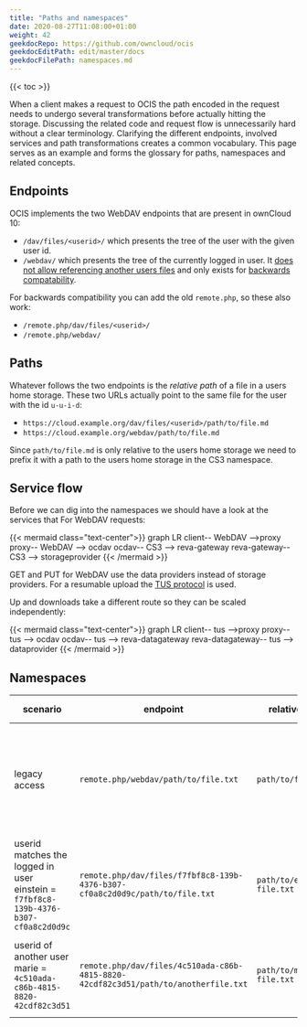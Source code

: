 ```yaml
---
title: "Paths and namespaces"
date: 2020-08-27T11:08:00+01:00
weight: 42
geekdocRepo: https://github.com/owncloud/ocis
geekdocEditPath: edit/master/docs
geekdocFilePath: namespaces.md
---
```


{{< toc >}}

When a client makes a request to OCIS the path encoded in the request needs to undergo several transformations before actually hitting the storage.
Discussing the related code and request flow is unnecessarily hard without a clear terminology.
Clarifying the different endpoints, involved services and path transformations creates a common vocabulary. This page serves as an  example and forms the glossary for paths, namespaces and related concepts.

## Endpoints

OCIS implements the two WebDAV endpoints that are present in ownCloud 10:
- `/dav/files/<userid>/` which presents the tree of the user with the given user id.
- `/webdav/` which presents the tree of the currently logged in user. It [does not allow referencing another users files](https://github.com/owncloud/core/issues/12504#issuecomment-65259957) and only exists for [backwards compatability](https://github.com/owncloud/core/issues/12543).

For backwards compatibility you can add the old `remote.php`, so these also work:
- `/remote.php/dav/files/<userid>/`
- `/remote.php/webdav/`

## Paths

Whatever follows the two endpoints is the *relative path* of a file in a users home storage. These two URLs actually point to the same file for the user with the id `u-u-i-d`:
- `https://cloud.example.org/dav/files/<userid>/path/to/file.md`
- `https://cloud.example.org/webdav/path/to/file.md`

Since `path/to/file.md` is only relative to the users home storage we need to prefix it with a path to the users home storage in the CS3 namespace.

## Service flow

Before we can dig into the namespaces we should have a look at the services that 
For WebDAV requests:

{{< mermaid class="text-center">}}
graph LR
client-- WebDAV -->proxy
proxy-- WebDAV  --> ocdav
ocdav-- CS3 --> reva-gateway
reva-gateway-- CS3 --> storageprovider
{{< /mermaid >}}

GET and PUT for WebDAV use the data providers instead of storage providers. For a resumable upload the [TUS protocol](https://tus.io/) is used.

Up and downloads take a different route so they can be scaled independently:

{{< mermaid class="text-center">}}
graph LR
client-- tus -->proxy
proxy-- tus --> ocdav
ocdav-- tus --> reva-datagateway
reva-datagateway-- tus --> dataprovider
{{< /mermaid >}}


## Namespaces


| scenario                                                                               | endpoint                                                                            | relative path               | relevant ocdav config                                               | cs3 namespace                                                        | storage_provider_config                                                                                                                                                                                                                                            | user layout example                                                     | internal path                                                                                                                               |
|----------------------------------------------------------------------------------------|-------------------------------------------------------------------------------------|-----------------------------|---------------------------------------------------------------------|----------------------------------------------------------------------|--------------------------------------------------------------------------------------------------------------------------------------------------------------------------------------------------------------------------------------------------------------------|-------------------------------------------------------------------------|---------------------------------------------------------------------------------------------------------------------------------------------|
| legacy access                                                                          | `remote.php/webdav/path/to/file.txt`                                                | `path/to/file.txt`          | WEBDAV_NAMESPACE=`/home/`                                           | `/home/path/to/file.txt`                                             | mount point: `/home`<br>driver: `eoshome`<br>id: `1284d238-aa92-42ce-bdc4-0b0000009158` *Note: this is the id of the storage provider mounted at `/eos`* <br>layout: `{{substr 0 1 .Id.OpaqueId}}/{{.Id.OpaqueId}}`<br>eos namespace: `/eos/dockertest/reva/users` | `f/f7fbf8c8-139b-4376-b307-cf0a8c2d0d9c`                                | namespace + layout + relative path<br>`/eos/dockertest/reva/users` + `f/f7fbf8c8-139b-4376-b307-cf0a8c2d0d9c` + `path/to/file.txt`          |
| userid matches the logged in user<br>einstein = `f7fbf8c8-139b-4376-b307-cf0a8c2d0d9c` | `remote.php/dav/files/f7fbf8c8-139b-4376-b307-cf0a8c2d0d9c/path/to/file.txt`        | `path/to/einstein-file.txt` | WEBDAV_NAMESPACE=`/home/`                                           | `/home/path/to/einstein-file.txt`                                    | *same as above*                                                                                                                                                                                                                                                    | *same as above*                                                         | namespace + layout + relative path<br>`/eos/dockertest/reva/users` + `f/f7fbf8c8-139b-4376-b307-cf0a8c2d0d9c` + `path/to/einstein-file.txt` |
| userid of another user<br>marie = `4c510ada-c86b-4815-8820-42cdf82c3d51`               | `remote.php/dav/files/4c510ada-c86b-4815-8820-42cdf82c3d51/path/to/anotherfile.txt` | `path/to/marie-file.txt`    | FILES_NAMESPACE=`/eos/{{substr 0 1 .Id.OpaqueId}}/{{.Id.OpaqueId}}` | `/eos/4/4c510ada-c86b-4815-8820-42cdf82c3d51/path/to/marie-file.txt` | mount point: `/eos`<br>driver: `eos`<br>id: `1284d238-aa92-42ce-bdc4-0b0000009158`<br>layout: not used by the `eos` driver<br>eos namespace: `/eos/dockertest/reva/users`                                                                                          | *not used by the eos driver, the relative path is constructed by ocdav* | namespace + relative path<br>`/eos/dockertest/reva/users` + `4/4c510ada-c86b-4815-8820-42cdf82c3d51/path/to/marie-file.txt`                 |
